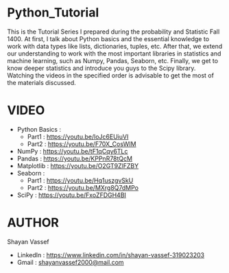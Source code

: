 # Python_Tutorial
This is the Tutorial Series I prepared during the probability and Statistic Fall 1400. At first, I talk about Python basics and the essential knowledge to work with data types like lists, dictionaries, tuples, etc. After that, we extend our understanding to work with the most important libraries in statistics and machine learning, such as Numpy, Pandas, Seaborn, etc.
Finally, we get to know deeper statistics and introduce you guys to the Scipy library.
Watching the videos in the specified order is advisable to get the most of the materials discussed. 

# VIDEO
  * Python Basics : 
    * Part1 : https://youtu.be/loJc6EUiuVI
    * Part2 : https://youtu.be/F70X_CosWIM
  * NumPy : https://youtu.be/tF1qCqy6TLc
  * Pandas : https://youtu.be/KPPnR78tQcM
  * Matplotlib : https://youtu.be/O2GT9ZlFZBY
  * Seaborn : 
    * Part1 : https://youtu.be/Hq1uszgvSkU
    * Part2 : https://youtu.be/MXrg8Q7dMPo
  * SciPy : https://youtu.be/FxoZFDGH4BI
   
# AUTHOR
Shayan Vassef
  * LinkedIn : https://www.linkedin.com/in/shayan-vassef-319023203
  * Gmail : shayanvassef2000@mail.com
